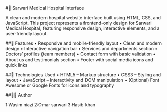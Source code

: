 #🏥 Sarwari Medical Hospital Interface

A clean and modern hospital website interface built using HTML, CSS, and JavaScript. This project represents a frontend-only design for Sarwari Medical Hospital, featuring responsive design, interactive elements, and a user-friendly layout.

##📁 Features
• Responsive and mobile-friendly layout
• Clean and modern design
• Interactive navigation bar
• Services and departments section
• Doctors’ profiles (team members)
• Contact form with basic validation
• About us and testimonials section
• Footer with social media icons and quick links

##🚀 Technologies Used
• HTML5 – Markup structure
• CSS3 – Styling and layout
• JavaScript – Interactivity and DOM manipulation
• (Optional) Font Awesome or Google Fonts for icons and typography

##👨‍💻 Author

1:Wasim niazi
2:Omar sarwari
3:Hasib khan
